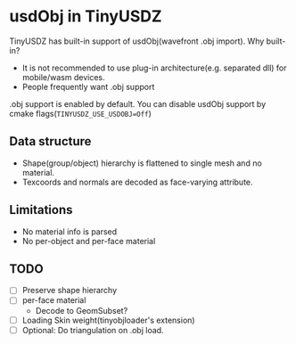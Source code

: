 # usdObj in TinyUSDZ

TinyUSDZ has built-in support of usdObj(wavefront .obj import).
Why built-in?

* It is not recommended to use plug-in architecture(e.g. separated dll) for mobile/wasm devices.
* People frequently want .obj support

.obj support is enabled by default. You can disable usdObj support by cmake flags(`TINYUSDZ_USE_USDOBJ=Off`)

## Data structure

* Shape(group/object) hierarchy is flattened to single mesh and no material.
* Texcoords and normals are decoded as face-varying attribute.

## Limitations

* No material info is parsed
* No per-object and per-face material

## TODO

* [ ] Preserve shape hierarchy
* [ ] per-face material
  * Decode to GeomSubset?
* [ ] Loading Skin weight(tinyobjloader's extension)
* [ ] Optional: Do triangulation on .obj load. 
